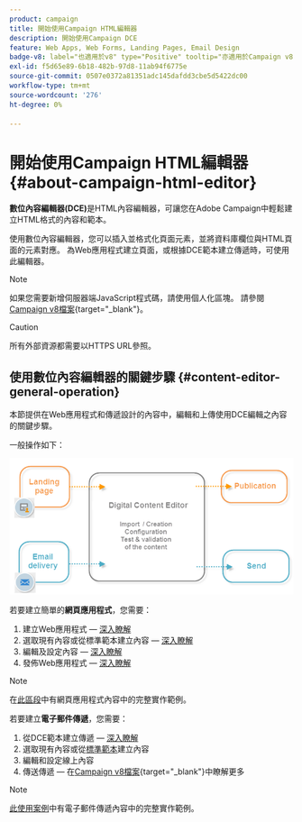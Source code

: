 ```yaml
---
product: campaign
title: 開始使用Campaign HTML編輯器
description: 開始使用Campaign DCE
feature: Web Apps, Web Forms, Landing Pages, Email Design
badge-v8: label="也適用於v8" type="Positive" tooltip="亦適用於Campaign v8"
exl-id: f5d65e89-6b18-482b-97d8-11ab94f6775e
source-git-commit: 0507e0372a81351adc145dafdd3cbe5d5422dc00
workflow-type: tm+mt
source-wordcount: '276'
ht-degree: 0%

---
```


# 開始使用Campaign HTML編輯器{#about-campaign-html-editor}



**數位內容編輯器(DCE)**&#x200B;是HTML內容編輯器，可讓您在Adobe Campaign中輕鬆建立HTML格式的內容和範本。

使用數位內容編輯器，您可以插入並格式化頁面元素，並將資料庫欄位與HTML頁面的元素對應。 為Web應用程式建立頁面，或根據DCE範本建立傳遞時，可使用此編輯器。

>[!NOTE]
>
>如果您需要新增伺服器端JavaScript程式碼，請使用個人化區塊。 請參閱[Campaign v8檔案](https://experienceleague.adobe.com/docs/campaign/campaign-v8/send/personalize/personalization-blocks.html?lang=zh-Hant){target="_blank"}。

>[!CAUTION]
>
>所有外部資源都需要以HTTPS URL參照。

## 使用數位內容編輯器的關鍵步驟 {#content-editor-general-operation}

本節提供在Web應用程式和傳遞設計的內容中，編輯和上傳使用DCE編輯之內容的關鍵步驟。

一般操作如下：

![](assets/dce_schema.png)

若要建立簡單的&#x200B;**網頁應用程式**，您需要：

1. 建立Web應用程式 — [深入瞭解](creating-a-landing-page.md)
1. 選取現有內容或從標準範本建立內容 — [深入瞭解](template-management.md)
1. 編輯及設定內容 — [深入瞭解](editing-content.md)
1. 發佈Web應用程式 — [深入瞭解](creating-a-landing-page.md#step-3---publishing-content)

>[!NOTE]
>
>在[此區段](creating-a-landing-page.md)中有網頁應用程式內容中的完整實作範例。

若要建立&#x200B;**電子郵件傳遞**，您需要：

1. 從DCE範本建立傳遞 — [深入瞭解](use-case-creating-an-email-delivery.md)
1. 選取現有內容或從[標準範本](template-management.md)建立內容
1. 編輯和設定線上內容
1. 傳送傳遞 — 在[Campaign v8檔案](https://experienceleague.adobe.com/docs/campaign/campaign-v8/send/create-message.html?lang=zh-Hant){target="_blank"}中瞭解更多

>[!NOTE]
>
>[此使用案例](use-case-creating-an-email-delivery.md)中有電子郵件傳遞內容中的完整實作範例。
